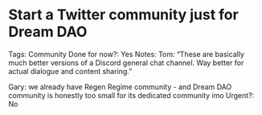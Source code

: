 # Start a Twitter community just for Dream DAO

Tags: Community
Done for now?: Yes
Notes: Tom: “These are basically much better versions of a Discord general chat channel. Way better for actual dialogue and content sharing.”

Gary: we already have Regen Regime community - and Dream DAO community is honestly too small for its dedicated community imo
Urgent?: No